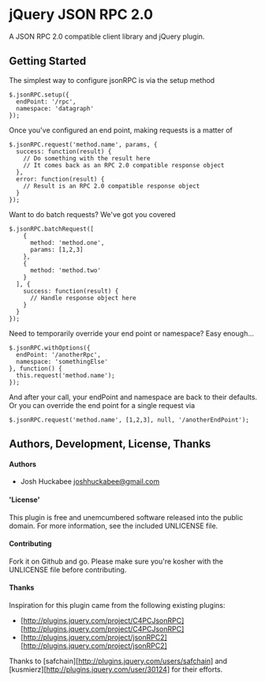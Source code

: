 # jQuery JSON RPC 2.0

A JSON RPC 2.0 compatible client library and jQuery plugin.

## Getting Started

The simplest way to configure jsonRPC is via the setup method

    $.jsonRPC.setup({
      endPoint: '/rpc',
      namespace: 'datagraph'
    });

Once you've configured an end point, making requests is a matter of

    $.jsonRPC.request('method.name', params, {
      success: function(result) {
        // Do something with the result here
        // It comes back as an RPC 2.0 compatible response object
      },
      error: function(result) {
        // Result is an RPC 2.0 compatible response object
      }
    });

Want to do batch requests?  We've got you covered

    $.jsonRPC.batchRequest([
        {
          method: 'method.one',
          params: [1,2,3]
        },
        {
          method: 'method.two'
        }
      ], { 
        success: function(result) {
          // Handle response object here
        }
      }
    });

Need to temporarily override your end point or namespace?  Easy enough...

    $.jsonRPC.withOptions({
      endPoint: '/anotherRpc',
      namespace: 'somethingElse'
    }, function() {
      this.request('method.name');
    });

And after your call, your endPoint and namespace are back to their defaults.  Or you can override the end point for a single request via

    $.jsonRPC.request('method.name', [1,2,3], null, '/anotherEndPoint');

## Authors, Development, License, Thanks

#### Authors
 * Josh Huckabee <joshhuckabee@gmail.com>

#### 'License'
This plugin is free and unemcumbered software released into the public
domain.  For more information, see the included UNLICENSE file.

#### Contributing
Fork it on Github and go.  Please make sure you're kosher with the UNLICENSE
file before contributing.

#### Thanks
Inspiration for this plugin came from the following existing plugins:

* [http://plugins.jquery.com/project/C4PCJsonRPC][http://plugins.jquery.com/project/C4PCJsonRPC]
* [http://plugins.jquery.com/project/jsonRPC2][http://plugins.jquery.com/project/jsonRPC2]

Thanks to [safchain][http://plugins.jquery.com/users/safchain] and [kusmierz][http://plugins.jquery.com/user/30124] for their efforts.
